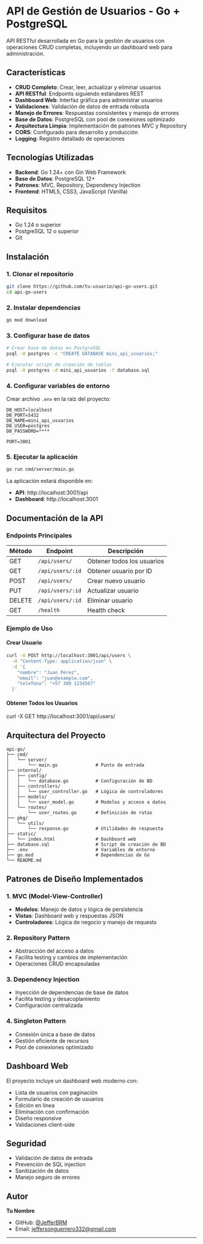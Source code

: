 # API de Gestión de Usuarios - Go + PostgreSQL

API RESTful desarrollada en Go para la gestión de usuarios con operaciones CRUD completas, incluyendo un dashboard web para administración.

## Características

-  **CRUD Completo**: Crear, leer, actualizar y eliminar usuarios
-  **API RESTful**: Endpoints siguiendo estándares REST
-  **Dashboard Web**: Interfaz gráfica para administrar usuarios
-  **Validaciones**: Validación de datos de entrada robusta
-  **Manejo de Errores**: Respuestas consistentes y manejo de errores
-  **Base de Datos**: PostgreSQL con pool de conexiones optimizado
-  **Arquitectura Limpia**: Implementación de patrones MVC y Repository
-  **CORS**: Configurado para desarrollo y producción
-  **Logging**: Registro detallado de operaciones

## Tecnologías Utilizadas

- **Backend**: Go 1.24+ con Gin Web Framework
- **Base de Datos**: PostgreSQL 12+
- **Patrones**: MVC, Repository, Dependency Injection
- **Frontend**: HTML5, CSS3, JavaScript (Vanilla)

## Requisitos

- Go 1.24 o superior
- PostgreSQL 12 o superior
- Git

## Instalación

### 1. Clonar el repositorio
```bash
git clone https://github.com/tu-usuario/api-go-users.git
cd api-go-users
```

### 2. Instalar dependencias
```bash
go mod download
```

### 3. Configurar base de datos
```bash
# Crear base de datos en PostgreSQL
psql -U postgres -c "CREATE DATABASE mini_api_usuarios;"

# Ejecutar script de creación de tablas
psql -U postgres -d mini_api_usuarios -f database.sql
```

### 4. Configurar variables de entorno
Crear archivo `.env` en la raíz del proyecto:
```env
DB_HOST=localhost
DB_PORT=5432
DB_NAME=mini_api_usuarios
DB_USER=postgres
DB_PASSWORD=****

PORT=3001
```

### 5. Ejecutar la aplicación
```bash
go run cmd/server/main.go
```

La aplicación estará disponible en:
- **API**: http://localhost:3001/api
- **Dashboard**: http://localhost:3001

## Documentación de la API

### Endpoints Principales

| Método | Endpoint | Descripción |
|--------|----------|-------------|
| GET | `/api/users/` | Obtener todos los usuarios |
| GET | `/api/users/:id` | Obtener usuario por ID |
| POST | `/api/users/` | Crear nuevo usuario |
| PUT | `/api/users/:id` | Actualizar usuario |
| DELETE | `/api/users/:id` | Eliminar usuario |
| GET | `/health` | Health check |

### Ejemplo de Uso

#### Crear Usuario
```bash
curl -X POST http://localhost:3001/api/users \
  -H "Content-Type: application/json" \
  -d '{
    "nombre": "Juan Pérez",
    "email": "juan@example.com",
    "telefono": "+57 300 1234567"
  }'
```

#### Obtener Todos los Usuarios

curl -X GET http://localhost:3001/api/users/


## Arquitectura del Proyecto

```
api-go/
├── cmd/
│   └── server/
│       └── main.go              # Punto de entrada
├── internal/
│   ├── config/
│   │   └── database.go          # Configuración de BD
│   ├── controllers/
│   │   └── user_controller.go   # Lógica de controladores
│   ├── models/
│   │   └── user_model.go        # Modelos y acceso a datos
│   └── routes/
│       └── user_routes.go       # Definición de rutas
├── pkg/
│   └── utils/
│       └── response.go          # Utilidades de respuesta
├── static/
│   └── index.html               # Dashboard web
├── database.sql                 # Script de creación de BD
├── .env                         # Variables de entorno
├── go.mod                       # Dependencias de Go
└── README.md
```

##  Patrones de Diseño Implementados

### 1. **MVC (Model-View-Controller)**
- **Modelos**: Manejo de datos y lógica de persistencia
- **Vistas**: Dashboard web y respuestas JSON
- **Controladores**: Lógica de negocio y manejo de requests

### 2. **Repository Pattern**
- Abstracción del acceso a datos
- Facilita testing y cambios de implementación
- Operaciones CRUD encapsuladas

### 3. **Dependency Injection**
- Inyección de dependencias de base de datos
- Facilita testing y desacoplamiento
- Configuración centralizada

### 4. **Singleton Pattern**
- Conexión única a base de datos
- Gestión eficiente de recursos
- Pool de conexiones optimizado

##  Dashboard Web

El proyecto incluye un dashboard web moderno con:
-  Lista de usuarios con paginación
-  Formulario de creación de usuarios
-  Edición en línea
-  Eliminación con confirmación
-  Diseño responsive
-  Validaciones client-side

##  Seguridad

- Validación de datos de entrada
- Prevención de SQL injection
- Sanitización de datos
- Manejo seguro de errores

## Autor

**Tu Nombre**
- GitHub: [@JefferBRM](https://github.com/tu-usuario)
- Email: jeffersonguerrero332@gmail.com

---
